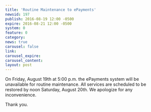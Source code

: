```yaml
---
title: 'Routine Maintenance to ePayments'
newsid: 197
publish: 2016-08-19 12:00 -0500
expire: 2016-08-21 12:00 -0500
system: 0
feature: 0
category: 
news: true
carousel: false
link: 
carousel_expire: 
carousel_content: 
layout: post
---
```

<p>On Friday, August 19th at 5:00 p.m. the ePayments system will be unavailable for routine maintenance.  All services are scheduled to be restored by noon Saturday, August 20th.  We apologize for any inconvenience.</p>
<p>Thank you.</p>
